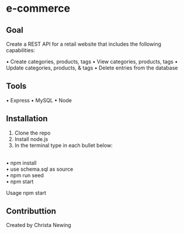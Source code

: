 # e-commerce

## Goal
Create a  REST API for a retail website that includes the following capabilities:

• Create categories, products, tags
• View categories, products, tags
• Update categories, products, & tags
• Delete entries from the database

## Tools
• Express
• MySQL
• Node

## Installation
1. Clone the repo
2. Install node.js
3. In the terminal type in each bullet below:
</br>
  • npm install
  </br>
  • use schema.sql as source
  </br>
  • npm run seed
  </br>
  • npm start
  
Usage
npm start

## Contributtion

Created by Christa Newing
